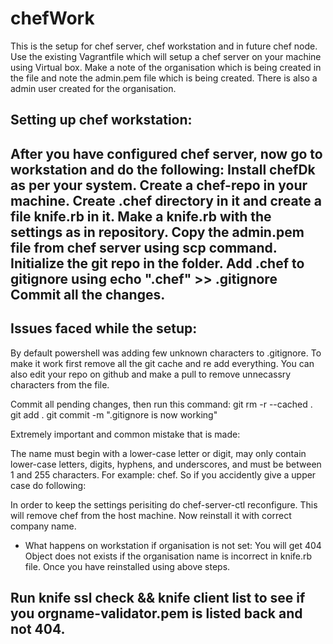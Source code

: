 # chefWork

This is the setup for chef server, chef workstation and in future chef node.
Use the existing Vagrantfile which will setup a chef server on your machine using Virtual box.
Make a note of the organisation which is being created in the file and note the admin.pem file which is being created.
There is also a admin user created for the organisation.

Setting up chef workstation:
----------------------------------------------------------
After you have configured chef server, now go to workstation and do the following:
Install chefDk as per your system.
Create a chef-repo in your machine.
Create .chef directory in it and create a file knife.rb in it.
Make a knife.rb with the settings as in repository.
Copy the admin.pem file from chef server using scp command.
Initialize the git repo in the folder.
Add .chef to gitignore using echo ".chef" >> .gitignore
Commit all the changes.
------------------------------------------------------------

Issues faced while the setup:
------------------------------------------------------------
By default powershell was adding few unknown characters to .gitignore.
To make it work first remove all the git cache and re add everything.
You can also edit your repo on github and make a pull to remove unnecassry characters from the file.

Commit all pending changes, then run this command:
git rm -r --cached .
git add .
git commit -m ".gitignore is now working"

Extremely important and common mistake that is made:

The name must begin with a lower-case letter or digit, may only contain lower-case letters, digits, hyphens, and underscores, and must be between 1 and 255 characters. For example: chef.
So if you accidently give a upper case do following:

In order to keep the settings perisiting do chef-server-ctl reconfigure. This will remove chef from the host machine.
Now reinstall it with correct company name.

- What happens on workstation if organisation is not set:
You will get 404 Object does not exists if the organisation name is incorrect in knife.rb file. Once you have reinstalled using above steps. 

Run knife ssl check && knife client list to see if you orgname-validator.pem is listed back and not 404.
-------------------------------------------------------------------------------------------------------------